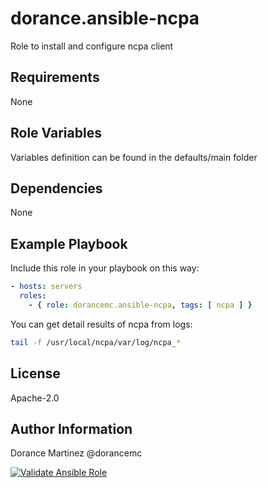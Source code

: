 dorance.ansible-ncpa
====================

Role to install and configure ncpa client

Requirements
------------

None

Role Variables
--------------

Variables definition can be found in the defaults/main folder

Dependencies
------------

None

Example Playbook
----------------

Include this role in your playbook on this way:

```yaml
- hosts: servers
  roles:
    - { role: dorancemc.ansible-ncpa, tags: [ ncpa ] }
```

You can get detail results of ncpa from logs:
```bash
tail -f /usr/local/ncpa/var/log/ncpa_*
```

License
-------

Apache-2.0

Author Information
------------------

Dorance Martinez @dorancemc

[![Validate Ansible Role](https://github.com/dorancemc/ansible-ncpa/actions/workflows/validate.yml/badge.svg)](https://github.com/dorancemc/ansible-ncpa/actions/workflows/validate.yml)